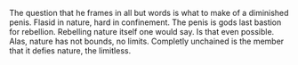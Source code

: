 The question that he frames in all but words
is what to make of a diminished penis.
Flasid in nature, hard in confinement. The penis is gods last bastion for rebellion.
Rebelling nature itself one would say. Is that even possible. Alas, nature has not bounds, no limits. 
Completly unchained is the member that it defies nature, the limitless.
